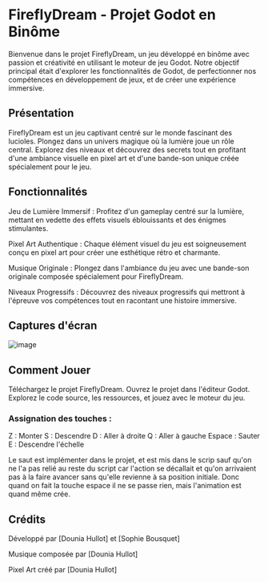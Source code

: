 # FireflyDream - Projet Godot en Binôme

Bienvenue dans le projet FireflyDream, un jeu développé en binôme avec passion et créativité en utilisant le moteur de jeu Godot. Notre objectif principal était d'explorer les fonctionnalités de Godot, de perfectionner nos compétences en développement de jeux, et de créer une expérience immersive.


## Présentation

FireflyDream est un jeu captivant centré sur le monde fascinant des lucioles. Plongez dans un univers magique où la lumière joue un rôle central. Explorez des niveaux et découvrez des secrets tout en profitant d'une ambiance visuelle en pixel art et d'une bande-son unique créée spécialement pour le jeu.


## Fonctionnalités

Jeu de Lumière Immersif : Profitez d'un gameplay centré sur la lumière, mettant en vedette des effets visuels éblouissants et des énigmes stimulantes.


Pixel Art Authentique : Chaque élément visuel du jeu est soigneusement conçu en pixel art pour créer une esthétique rétro et charmante.


Musique Originale : Plongez dans l'ambiance du jeu avec une bande-son originale composée spécialement pour FireflyDream.


Niveaux Progressifs : Découvrez des niveaux progressifs qui mettront à l'épreuve vos compétences tout en racontant une histoire immersive.


## Captures d'écran

![image](https://github.com/Douniahlt/FireflyDreams/assets/96797248/3d8308e4-60a6-49d0-b483-55d0141b0986)



## Comment Jouer

Téléchargez le projet FireflyDream.
Ouvrez le projet dans l'éditeur Godot.
Explorez le code source, les ressources, et jouez avec le moteur du jeu.

### Assignation des touches :

Z : Monter
S : Descendre 
D : Aller à droite
Q : Aller à gauche
Espace : Sauter 
E : Descendre l'échelle

Le saut est implémenter dans le projet, et est mis dans le scrip sauf qu'on ne l'a pas relié au reste du script car l'action se décallait et qu'on arrivaient pas à la faire avancer sans qu'elle revienne à sa position initiale. Donc quand on fait la touche espace il ne se passe rien, mais l'animation est quand même crée.


## Crédits

Développé par [Dounia Hullot] et [Sophie Bousquet]

Musique composée par [Dounia Hullot]

Pixel Art créé par [Dounia Hullot]

